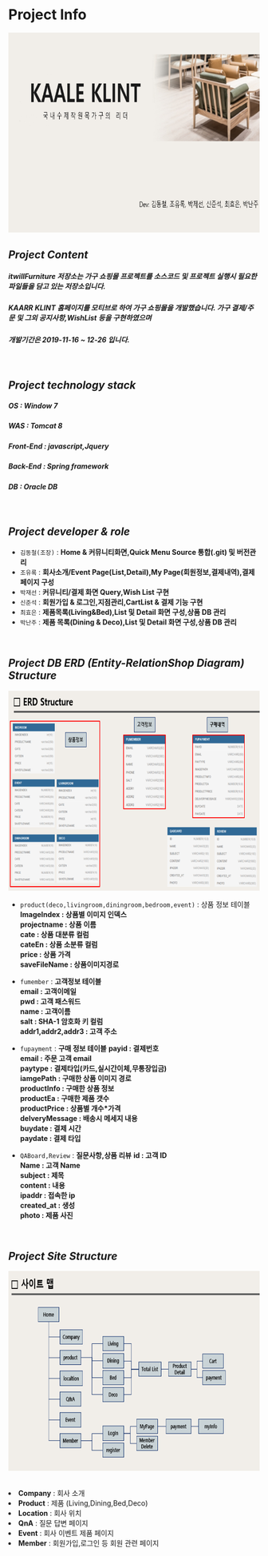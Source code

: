 <h1><b>Project Info</b></h1>

<img src="/githubimage/projectMain.png" width="850px" height="400px"></img><br/>

*Project Content*
----------------------
<h5>itwillFurniture 저장소는 가구 쇼핑몰 프로젝트를 소스코드 및 프로젝트 실행시 필요한 파일들을 담고 있는 저장소입니다.</h5>
<h5>KAARR KLINT 홈페이지를 모티브로 하여 가구 쇼핑몰을 개발했습니다. 가구 결제/주문 및 그외 공지사항,WishList 등을 구현하였으며 </h5>
<h5>개발기간은 2019-11-16 ~ 12-26 입니다.</h5>
<br/>

*Project technology stack*
-------------------------
<h5>OS : Window 7 </h5>
<h5>WAS : Tomcat 8 </h5>
<h5>Front-End : javascript,Jquery</h5>
<h5>Back-End : Spring framework</h5>
<h5>DB : Oracle DB</h5>
<br/>


*Project developer & role*
----------------------------
* <code>김동철(조장)</code> : <b>Home & 커뮤니티화면,Quick Menu Source 통합(.git) 및 버전관리</b>
* <code>조유록</code> : <b>회사소개/Event Page(List,Detail),My Page(회원정보,결제내역),결제 페이지 구성</b>
* <code>박재선</code> : <b>커뮤니티/결제 화면 Query,Wish List 구현</b>
* <code>신준석</code> : <b>회원가입 & 로그인,지점관리,CartList & 결제 기능 구현</b>
* <code>최효은</code> : <b>제품목록(Living&Bed),List 및 Detail 화면 구성,상품 DB 관리</b>
* <code>박난주</code> : <b>제품 목록(Dining & Deco),List 및 Detail 화면 구성,상품 DB 관리</b>
<br/>


*Project DB ERD (Entity-RelationShop Diagram) Structure*
----------------------------

<img src="/githubimage/projectERD.png" width="850px" height="400px"></img><br/>

* <code>product(deco,livingroom,diningroom,bedroom,event)</code> : 상품 정보 테이블<br/>
<b>ImageIndex : 상품별 이미지 인덱스</b><br/>
<b>projectname : 상품 이름</b><br/>
<b>cate : 상품 대분류 컬럼</b><br/>
<b>cateEn : 상품 소분류 컬럼</b><br/>
<b>price : 상품 가격</b><br/>
<b>saveFileName : 상품이미지경로</b><br>

* <code>fumember</code> : <b>고객정보 테이블</b><br/>
<b>email : 고객이메일</b><br>
<b>pwd : 고객 패스워드</b><br>
<b>name : 고객이름</b><br>
<b>salt : SHA-1 암호화 키 컬럼</b><br>
<b>addr1,addr2,addr3 : 고객 주소</b><br>

* <code>fupayment</code> : <b>구매 정보 테이블</b>
<b>payid : 결제번호</b><br>
<b>email : 주문 고객 email</b><br>
<b>paytype : 결제타입(카드,실시간이체,무통장입금)</b><br>
<b>iamgePath : 구매한 상품 이미지 경로 </b><br>
<b>productInfo : 구매한 상품 정보</b><br>
<b>productEa : 구매한 제품 갯수</b><br>
<b>productPrice : 상품별 개수*가격 </b><br>
<b>delveryMessage : 배송시 메세지 내용</b><br>
<b>buydate : 결제 시간 </b><br>
<b>paydate : 결제 타입</b><br>

* <code>QABoard,Review</code> : <b>질문사항,상품 리뷰</b>
<b>id : 고객 ID </b><br>
<b>Name : 고객 Name</b><br>
<b>subject : 제목</b><br>
<b>content : 내용</b><br>
<b>ipaddr : 접속한 ip</b><br>
<b>created_at : 생성</b><br>
<b>photo : 제품 사진</b><br>
<br/>


*Project Site Structure*
----------------------------

<img src="/githubimage/projectSite.png" width="850px" height="400px"></img><br/><br/>

<li><b>Company</b> : 회사 소개</li>
<li><b>Product</b> : 제품 (Living,Dining,Bed,Deco)</li>
<li><b>Location</b> : 회사 위치</li>
<li><b>QnA</b> : 질문 답변 페이지</li>
<li><b>Event</b> : 회사 이벤트 제품 페이지</li>
<li><b>Member</b> : 회원가입,로그인 등 회원 관련 페이지</li>




